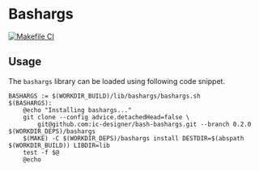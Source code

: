 # Bashargs

[![Makefile CI](https://github.com/ic-designer/bash-bashargs/actions/workflows/makefile.yml/badge.svg?branch=main)](https://github.com/ic-designer/bash-bashargs/actions/workflows/makefile.yml)

## Usage

The `bashargs` library can be loaded using following code snippet.

```make
BASHARGS := $(WORKDIR_BUILD)/lib/bashargs/bashargs.sh
$(BASHARGS):
	@echo "Installing bashargs..."
	git clone --config advice.detachedHead=false \
		git@github.com:ic-designer/bash-bashargs.git --branch 0.2.0 $(WORKDIR_DEPS)/bashargs
	$(MAKE) -C $(WORKDIR_DEPS)/bashargs install DESTDIR=$(abspath $(WORKDIR_BUILD)) LIBDIR=lib
	test -f $@
	@echo
```
